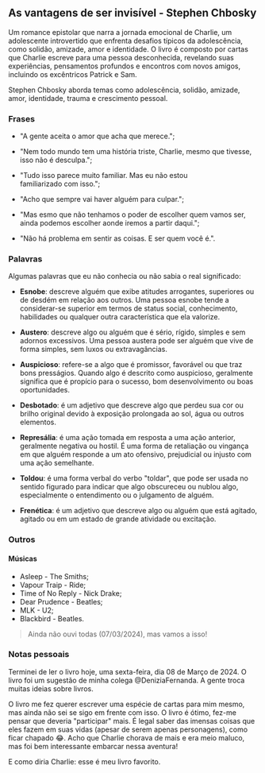 ## As vantagens de ser invisível - Stephen Chbosky

Um romance epistolar que narra a jornada emocional de Charlie, um adolescente introvertido que enfrenta desafios típicos da adolescência, como solidão, amizade, amor e identidade. O livro é composto por cartas que Charlie escreve para uma pessoa desconhecida, revelando suas experiências, pensamentos profundos e encontros com novos amigos, incluindo os excêntricos Patrick e Sam.

Stephen Chbosky aborda temas como adolescência, solidão, amizade, amor, identidade, trauma e crescimento pessoal.

### Frases 

- "A gente aceita o amor que acha que merece.";

- "Nem todo mundo tem uma história triste, Charlie, mesmo que tivesse, isso não é desculpa.";

- "Tudo isso parece muito familiar. Mas eu não estou familiarizado com isso.";

- "Acho que sempre vai haver alguém para culpar.";

- "Mas esmo que não tenhamos o poder de escolher quem vamos ser, ainda podemos escolher aonde iremos a partir daqui.";

- "Não há problema em sentir as coisas. E ser quem você é.".

### Palavras

Algumas palavras que eu não conhecia ou não sabia o real significado:

- **Esnobe**: descreve alguém que exibe atitudes arrogantes, superiores ou de desdém em relação aos outros. Uma pessoa esnobe tende a considerar-se superior em termos de status social, conhecimento, habilidades ou qualquer outra característica que ela valorize.

- **Austero**: descreve algo ou alguém que é sério, rígido, simples e sem adornos excessivos. Uma pessoa austera pode ser alguém que vive de forma simples, sem luxos ou extravagâncias.

- **Auspicioso**: refere-se a algo que é promissor, favorável ou que traz bons presságios. Quando algo é descrito como auspicioso, geralmente significa que é propício para o sucesso, bom desenvolvimento ou boas oportunidades. 

- **Desbotado**: é um adjetivo que descreve algo que perdeu sua cor ou brilho original devido à exposição prolongada ao sol, água ou outros elementos. 

- **Represália**: é uma ação tomada em resposta a uma ação anterior, geralmente negativa ou hostil. É uma forma de retaliação ou vingança em que alguém responde a um ato ofensivo, prejudicial ou injusto com uma ação semelhante.

- **Toldou**: é uma forma verbal do verbo "toldar", que pode ser usada no sentido figurado para indicar que algo obscureceu ou nublou algo, especialmente o entendimento ou o julgamento de alguém.

- **Frenética**: é um adjetivo que descreve algo ou alguém que está agitado, agitado ou em um estado de grande atividade ou excitação.

### Outros 

#### Músicas

- Asleep - The Smiths;
- Vapour Traip - Ride;
- Time of No Reply - Nick Drake;
- Dear Prudence - Beatles;
- MLK - U2;
- Blackbird - Beatles.

> Ainda não ouvi todas (07/03/2024), mas vamos a isso!

### Notas pessoais

Terminei de ler o livro hoje, uma sexta-feira, dia 08 de Março de 2024. O livro foi um sugestão de minha colega @DeniziaFernanda. A gente troca muitas ideias sobre livros.

O livro me fez querer escrever uma espécie de cartas para mim mesmo, mas ainda não sei se sigo em frente com isso. O livro é ótimo, fez-me pensar que deveria "participar" mais. É legal saber das imensas coisas que eles fazem em suas vidas (apesar de serem apenas personagens), como ficar chapado 😂. Acho que Charlie chorava de mais e era meio maluco, mas foi bem interessante embarcar nessa aventura! 

E como diria Charlie: esse é meu livro favorito. 
